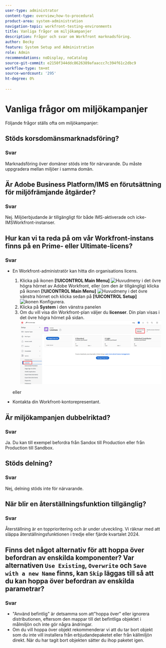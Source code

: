 ```yaml
---
user-type: administrator
content-type: overview;how-to-procedural
product-area: system-administration
navigation-topic: workfront-testing-environments
title: Vanliga frågor om miljökampanjer
description: Frågor och svar om Workfront marknadsföring.
author: Becky
feature: System Setup and Administration
role: Admin
recommendations: noDisplay, noCatalog
source-git-commit: e2150f344ddc8626389afaaccc7c394f61c2dbc9
workflow-type: tm+mt
source-wordcount: '295'
ht-degree: 0%

---
```


# Vanliga frågor om miljökampanjer

Följande frågor ställs ofta om miljökampanjer:

## Stöds korsdomänsmarknadsföring?

### Svar

Marknadsföring över domäner stöds inte för närvarande. Du måste uppgradera mellan miljöer i samma domän.

## Är Adobe Business Platform/IMS en förutsättning för miljöfrämjande åtgärder?

### Svar

Nej. Miljöerbjudande är tillgängligt för både IMS-aktiverade och icke-IMSWorkfront-instanser.

## Hur kan vi ta reda på om vår Workfront-instans finns på en Prime- eller Ultimate-licens?

### Svar

* En Workfront-administratör kan hitta din organisations licens.

   1. Klicka på ikonen **[!UICONTROL Main Menu]** ![Huvudmeny](/help/_includes/assets/main-menu-icon.png) i det övre högra hörnet av Adobe Workfront, eller (om den är tillgänglig) klicka på ikonen **[!UICONTROL Main Menu]** ![Huvudmeny](/help/_includes/assets/main-menu-icon-left-nav.png) i det övre vänstra hörnet och klicka sedan på **[!UICONTROL Setup]** ![ikonen Konfigurera](/help/_includes/assets/gear-icon-setup.png).
   1. Klicka på **System** i den vänstra panelen
   1. Om du vill visa din Workfront-plan väljer du **licenser**.
Din plan visas i det övre högra hörnet på sidan.
      ![](assets/locate-plan.png)

  eller
* Kontakta din Workfront-kontorepresentant.

## Är miljökampanjen dubbelriktad?

### Svar

Ja. Du kan till exempel befordra från Sandox till Production eller från Production till Sandbox.

## Stöds delning?

### Svar

Nej, delning stöds inte för närvarande.

## När blir en återställningsfunktion tillgänglig?

### Svar

Återställning är en topprioritering och är under utveckling. Vi räknar med att släppa återställningsfunktionen i tredje eller fjärde kvartalet 2024.

## Finns det något alternativ för att hoppa över befordran av enskilda komponenter? Var alternativen `Use Existing`, `Overwrite` och `Save with a new Name` finns, kan `Skip` läggas till så att du kan hoppa över befordran av enskilda parametrar?

### Svar


* &quot;Använd befintlig&quot; är detsamma som att&quot;hoppa över&quot; eller ignorera distributionen, eftersom den mappar till det befintliga objektet i målmiljön och inte gör några ändringar.
* Om du vill hoppa över objekt rekommenderar vi att du tar bort
objekt som du inte vill installera från erbjudandepaketet eller från källmiljön direkt. När du har tagit bort objekten sätter du ihop paketet igen.

